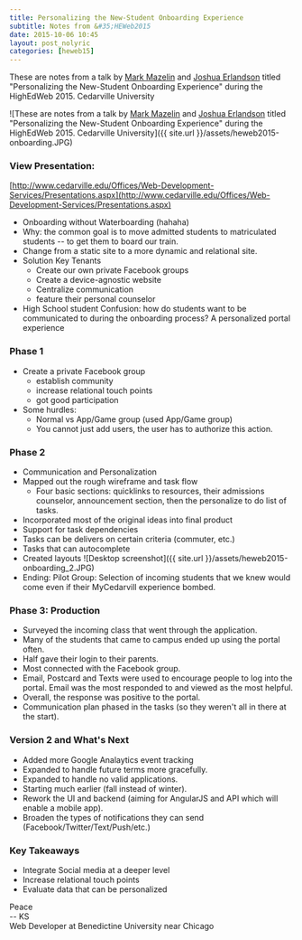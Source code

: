 ```yaml
---
title: Personalizing the New-Student Onboarding Experience
subtitle: Notes from &#35;HEWeb2015
date: 2015-10-06 10:45
layout: post_nolyric
categories: [heweb15]
---
```


These are notes from a talk by [Mark Mazelin](https://twitter.com/technomaz) and [Joshua Erlandson](https://twitter.com/josh_erlandson) titled "Personalizing the New-Student Onboarding Experience" during the HighEdWeb 2015. Cedarville University

![These are notes from a talk by [Mark Mazelin](https://twitter.com/technomaz) and [Joshua Erlandson](https://twitter.com/josh_erlandson) titled "Personalizing the New-Student Onboarding Experience" during the HighEdWeb 2015. Cedarville University]({{ site.url }}/assets/heweb2015-onboarding.JPG)

### View Presentation:
[http://www.cedarville.edu/Offices/Web-Development-Services/Presentations.aspx](http://www.cedarville.edu/Offices/Web-Development-Services/Presentations.aspx)

* Onboarding without Waterboarding (hahaha)
* Why: the common goal is to move admitted students to matriculated students -- to get them to board our train.
* Change from a static site to a more dynamic and relational site. 
* Solution Key Tenants
	* Create our own private Facebook groups
	* Create a device-agnostic website
	* Centralize communication
	* feature their personal counselor
* High School student Confusion: how do students want to be communicated to during the onboarding process? A personalized portal experience

### Phase 1
* Create a private Facebook group
	* establish community
	* increase relational touch points
	* got good participation
* Some hurdles:
	* Normal vs App/Game group (used App/Game group)
	* You cannot just add users, the user has to authorize this action.

### Phase 2
* Communication and Personalization
* Mapped out the rough wireframe and task flow
	* Four basic sections: quicklinks to resources, their admissions counselor, announcement section, then the personalize to do list of tasks.
* Incorporated most of the original ideas into final product
* Support for task dependencies
* Tasks can be delivers on certain criteria (commuter, etc.)
* Tasks that can autocomplete
* Created layouts
![Desktop screenshot]({{ site.url }}/assets/heweb2015-onboarding_2.JPG)
* Ending: Pilot Group: Selection of incoming students that we knew would come even if their MyCedarvill experience bombed. 

### Phase 3: Production
* Surveyed the incoming class that went through the application.
* Many of the students that came to campus ended up using the portal often. 
* Half gave their login to their parents.
* Most connected with the Facebook group.
* Email, Postcard and Texts were used to encourage people to log into the portal. Email was the most responded to and viewed as the most helpful. 
* Overall, the response was positive to the portal.
* Communication plan phased in the tasks (so they weren't all in there at the start).

### Version 2 and What's Next
* Added more Google Analaytics event tracking
* Expanded to handle future terms more gracefully. 
* Expanded to handle no valid applications.
* Starting much earlier (fall instead of winter).
* Rework the UI and backend (aiming for AngularJS and API which will enable a mobile app).
* Broaden the types of notifications they can send (Facebook/Twitter/Text/Push/etc.)

### Key Takeaways
* Integrate Social media at a deeper level
* Increase relational touch points
* Evaluate data that can be personalized







Peace<br>-- KS<br>Web Developer at Benedictine University near Chicago
